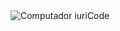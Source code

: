 





<img src="https://thumbs.gfycat.com/ClearCarelessBeagle-size_restricted.gif" align="center" alt="Computador iuriCode">

